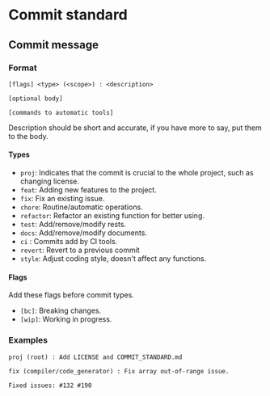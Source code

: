 # Commit standard

## Commit message

### Format

```
[flags] <type> (<scope>) : <description>

[optional body]

[commands to automatic tools]
```

Description should be short and accurate,
if you have more to say, put them to the body.

#### Types

- `proj`: Indicates that the commit is crucial to the whole project, such as changing license.
- `feat`: Adding new features to the project.
- `fix`: Fix an existing issue.
- `chore`: Routine/automatic operations.
- `refactor`: Refactor an existing function for better using.
- `test`: Add/remove/modify rests.
- `docs`: Add/remove/modify documents.
- `ci` : Commits add by CI tools.
- `revert`: Revert to a previous commit
- `style`: Adjust coding style, doesn't affect any functions.

#### Flags

Add these flags before commit types.

- `[bc]`: Breaking changes.
- `[wip]`: Working in progress.

### Examples

```
proj (root) : Add LICENSE and COMMIT_STANDARD.md

```

```
fix (compiler/code_generator) : Fix array out-of-range issue.

Fixed issues: #132 #190
```
